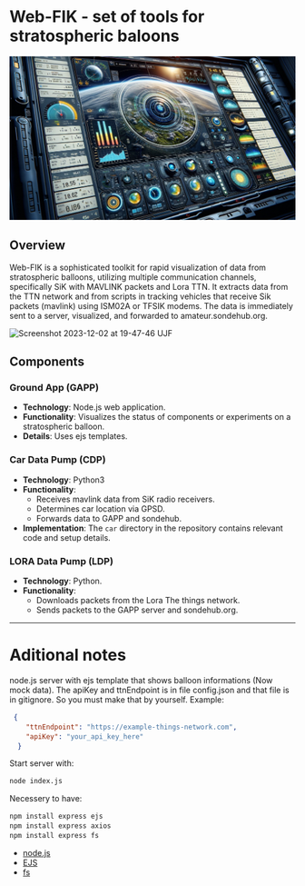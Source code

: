 # Web-FIK - set of tools for stratospheric baloons

![Control dashboard illustration](doc/img/Control_Dasboard_illustration.png)

## Overview
Web-FIK is a sophisticated toolkit for rapid visualization of data from stratospheric balloons, utilizing multiple communication channels, specifically SiK with MAVLINK packets and Lora TTN. It extracts data from the TTN network and from scripts in tracking vehicles that receive Sik packets (mavlink) using ISM02A or TFSIK modems. The data is immediately sent to a server, visualized, and forwarded to amateur.sondehub.org.

![Screenshot 2023-12-02 at 19-47-46 UJF](https://github.com/ODZ-UJF-AV-CR/Web-FIK/assets/5196729/13da7159-cbff-4126-8152-a9d6690a923d)


## Components

### Ground App (GAPP)
- **Technology**: Node.js web application.
- **Functionality**: Visualizes the status of components or experiments on a stratospheric balloon.
- **Details**: Uses ejs templates.

### Car Data Pump (CDP)
- **Technology**: Python3
- **Functionality**:
  - Receives mavlink data from SiK radio receivers.
  - Determines car location via GPSD.
  - Forwards data to GAPP and sondehub.
- **Implementation**: The `car` directory in the repository contains relevant code and setup details.

### LORA Data Pump (LDP)
- **Technology**: Python.
- **Functionality**:
  - Downloads packets from the Lora The things network.
  - Sends packets to the GAPP server and sondehub.org.

---

# Aditional notes

node.js server with ejs template that shows balloon informations (Now mock data). The apiKey and ttnEndpoint is in file config.json and that file is in gitignore. So you must make that by yourself. Example:
```json
 {
    "ttnEndpoint": "https://example-things-network.com",
    "apiKey": "your_api_key_here"
  }
  ```

Start server with:
```bash
node index.js
```

Necessery to have:
```bash
npm install express ejs
npm install express axios
npm install express fs
```

- [node.js](https://nodejs.org/en)
- [EJS](https://ejs.co/)
- [fs](https://nodejs.org/api/fs.html)

